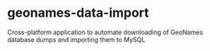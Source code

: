 # geonames-data-import
Cross-platform application to automate downloading of GeoNames database dumps and importing them to MySQL
